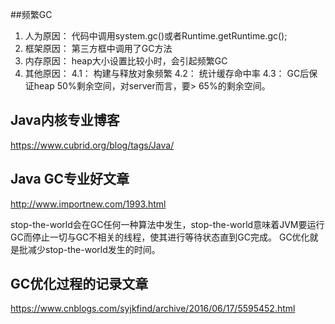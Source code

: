 ##频繁GC
1. 人为原因： 代码中调用system.gc()或者Runtime.getRuntime.gc();
2. 框架原因： 第三方框中调用了GC方法
3. 内存原因： heap大小设置比较小时，会引起频繁GC
4. 其他原因：
	4.1： 构建与释放对象频繁
	4.2： 统计缓存命中率
	4.3： GC后保证heap 50%剩余空间，对server而言，要> 65%的剩余空间。

## Java内核专业博客
https://www.cubrid.org/blog/tags/Java/

## Java GC专业好文章
http://www.importnew.com/1993.html

stop-the-world会在GC任何一种算法中发生，stop-the-world意味着JVM要运行GC而停止一切与GC不相关的线程，使其进行等待状态直到GC完成。
GC优化就是批减少stop-the-world发生的时间。

## GC优化过程的记录文章

https://www.cnblogs.com/syjkfind/archive/2016/06/17/5595452.html


